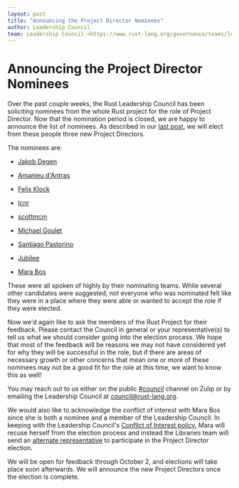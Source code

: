 ```yaml
---
layout: post
title: "Announcing the Project Director Nominees"
author: Leadership Council
team: Leadership Council <https://www.rust-lang.org/governance/teams/leadership-council>
---
```


# Announcing the Project Director Nominees

Over the past couple weeks, the Rust Leadership Council has been soliciting nominees from the whole Rust project for the role of Project Director.
Now that the nomination period is closed, we are happy to announce the list of nominees.
As described in our [last post], we will elect from these people three new Project Directors.

The nominees are:

- [Jakob Degen](https://github.com/JakobDegen)
- [Amanieu d'Antras](https://github.com/Amanieu)

- [Felix Klock](https://github.com/pnkfelix)
- [lcnr](https://github.com/lcnr)
- [scottmcm](https://github.com/scottmcm)
- [Michael Goulet](https://github.com/compiler-errors)
- [Santiago Pastorino](https://github.com/spastorino)
- [Jubilee](https://github.com/workingjubilee)
- [Mara Bos](https://github.com/m-ou-se)

These were all spoken of highly by their nominating teams.
While several other candidates were suggested, not everyone who was nominated felt like they were in a place where they were able or wanted to accept the role if they were elected.

Now we'd again like to ask the members of the Rust Project for their feedback.
Please contact the Council in general or your representative(s) to tell us what we should consider going into the election process.
We hope that most of the feedback will be reasons we may not have considered yet for why they will be successful in the role, but if there are areas of necessary growth or other concerns that mean one or more of these nominees may not be a good fit for the role at this time, we want to know this as well!

You may reach out to us either on the public [#council] channel on Zulip or by emailing the Leadership Council at <council@rust-lang.org>.

We would also like to acknowledge the conflict of interest with Mara Bos since she is both a nominee and a member of the Leadership Council.
In keeping with the Leadership Council's [Conflict of Interest policy], Mara will recuse herself from the election process and instead the Libraries team will send an [alternate representative] to participate in the Project Director election.

We will be open for feedback through October 2, and elections will take place soon afterwards.
We will announce the new Project Directors once the election is complete.

[last post]: https://blog.rust-lang.org/2023/08/30/electing-new-project-directors.html
[#council]: https://rust-lang.zulipchat.com/#narrow/stream/392734-council
[Conflict of Interest policy]: https://rust-lang.github.io/rfcs/3392-leadership-council.html#conflicts-of-interest
[alternate representative]: https://rust-lang.github.io/rfcs/3392-leadership-council.html#alternates-and-forgoing-representation
